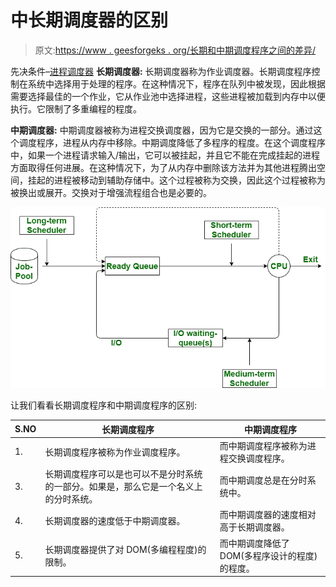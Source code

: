 # 中长期调度器的区别

> 原文:[https://www . geesforgeks . org/长期和中期调度程序之间的差异/](https://www.geeksforgeeks.org/difference-between-long-term-and-medium-term-scheduler/)

先决条件–[进程调度器](https://www.geeksforgeeks.org/process-schedulers-in-operating-system/)
**长期调度器:**
长期调度器称为作业调度器。长期调度程序控制在系统中选择用于处理的程序。在这种情况下，程序在队列中被发现，因此根据需要选择最佳的一个作业，它从作业池中选择进程，这些进程被加载到内存中以便执行。它限制了多重编程的程度。

**中期调度器:**
中期调度器被称为进程交换调度器，因为它是交换的一部分。通过这个调度程序，进程从内存中移除。中期调度降低了多程序的程度。在这个调度程序中，如果一个进程请求输入/输出，它可以被挂起，并且它不能在完成挂起的进程方面取得任何进展。在这种情况下，为了从内存中删除该方法并为其他进程腾出空间，挂起的进程被移动到辅助存储中。这个过程被称为交换，因此这个过程被称为被换出或展开。交换对于增强流程组合也是必要的。

![](img/31ded2afcc06670868778380ebc00f3e.png)

让我们看看长期调度程序和中期调度程序的区别:

<center>

| S.NO | 长期调度程序 | 中期调度程序 |
| --- | --- | --- |
| 1. | 长期调度程序被称为作业调度程序。 | 而中期调度程序被称为进程交换调度程序。 | 2. | 在长期调度程序中，从作业池中选择进程，并将这些进程加载到内存中以便执行。 | 在这种情况下，可以在内存中恢复进程，也可以执行进程。 |
| 3. | 长期调度程序可以是也可以不是分时系统的一部分。如果是，那么它是一个名义上的分时系统。 | 而中期调度总是在分时系统中。 |
| 4. | 长期调度器的速度低于中期调度器。 | 而中期调度器的速度相对高于长期调度器。 |
| 5. | 长期调度器提供了对 DOM(多编程程度)的限制。 | 而中期调度降低了 DOM(多程序设计的程度)的程度。 |

</center>